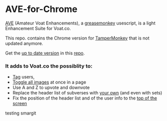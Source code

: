 # AVE-for-Chrome

[AVE](https://github.com/HorzaGobuchul/Amateur-Voat-Enhancements) (Amateur Voat Enhancements), a [greasemonkey](http://www.greasespot.net/) usescript, is a light Enhancement Suite for Voat.co.

This repo. contains the Chrome version for [TamperMonkey](http://tampermonkey.net) that is not updated anymore.

Get the [up to date version](https://github.com/HorzaGobuchul/Amateur-Voat-Enhancements/raw/master/Amateur-Voat-Enhancements.user.js) in this [repo](https://github.com/HorzaGobuchul/Amateur-Voat-Enhancements).

### It adds to Voat.co the possiblity to:

* [Tag](https://i.imgur.com/azBCRIB.png) users,
* [Toggle all images](https://i.imgur.com/8rcfCgz.png) at once in a page
* Use A and Z to upvote and downvote
* Replace the header list of subverses with [your own](https://i.imgur.com/qbh3fIq.jpg) (and even with sets)
* Fix the position of the header list and of the user info to the [top of the screen](https://i.imgur.com/OLs5waM.png)

testing smargit